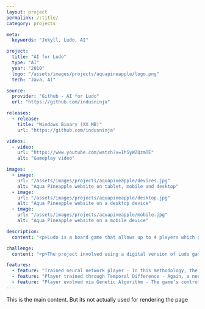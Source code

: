 ```yaml
---
layout: project
permalink: /:title/
category: projects

meta:
  keywords: "Jekyll, Ludo, AI"

project:
  title: "AI for Ludo"
  type: "AI"
  year: "2010"
  logo: "/assets/images/projects/aquapineapple/logo.png"
  tech: "Java, AI"

source:
  provider: "Github - AI for Ludo"
  url: "https://github.com/indusninja"

releases:
  - release:
    title: "Windows Binary (XX MB)"
    url: "https://github.com/indusninja"

videos:
  - video:
    url: "https://www.youtube.com/watch?v=IhSyWZQzmTE"
    alt: "Gameplay video"

images:
  - image:
    url: "/assets/images/projects/aquapineapple/devices.jpg"
    alt: "Aqua Pineapple website on tablet, mobile and desktop"
  - image:
    url: "/assets/images/projects/aquapineapple/desktop.jpg"
    alt: "Aqua Pineapple website on a desktop device"
  - image:
    url: "/assets/images/projects/aquapineapple/mobile.jpg"
    alt: "Aqua Pineapple website on a mobile device"

description:
  content: "<p>Ludo is a board game that allows up to 4 players which originates from the Indian game Pachisi. Ludo provides an interesting problem from an AI perspective in that while its mostly a min-maxing technique to move one’s pieces in the most optimal manner, the other players’ involvement may sometimes not give ideal results. Then the key question would be - are there techniques better suited than a simple min-max approach? Can a random approach do equally good? Such questions were analyzed during this project where some modern AI techniques were tested for their success rate at playing the game.</p>"

challenge:
  content: "<p>The project involved using a digital version of Ludo game as the testbed. The testbed was provided through the “Modern AI in games” class at IT University of Copenhagen, Denmark and it’s LUDOPlayer class can be overloaded to create a custom player.</p>"

features:
  - feature: "Trained neural network player - In this methodology, the AI player would find the action with the highest desirability value and carry it out. The neural network was pre-trained with certain datasets obtained from how a min-maxing strategy player would play it."
  - feature: "Player trained through Temporal Difference - Again, a neural network would analyze the desirability of any move possible and carry out the one it would think best. However each move’s success/failure would be used to train the network. For example - if the move meant that the player’s piece got to home, then program tells the network to give that kind of output. However, if it lead to the piece being intercepted by another player, then network should not give that result."
  - feature: "Player evolved via Genetic Algorithm - The game’s controlling neural network is put through a genetic algorithm to find the configuration with the best average result history."
---
```

<p>This is the main content. But its not actually used for rendering the page</p>